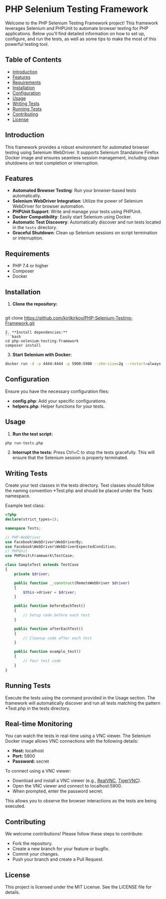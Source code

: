 # PHP Selenium Testing Framework

Welcome to the PHP Selenium Testing Framework project! This framework leverages Selenium and PHPUnit to automate browser testing for PHP applications. Below you'll find detailed information on how to set up, configure, and run the tests, as well as some tips to make the most of this powerful testing tool.

## Table of Contents

- [Introduction](#introduction)
- [Features](#features)
- [Requirements](#requirements)
- [Installation](#installation)
- [Configuration](#configuration)
- [Usage](#usage)
- [Writing Tests](#writing-tests)
- [Running Tests](#running-tests)
- [Contributing](#contributing)
- [License](#license)

## Introduction

This framework provides a robust environment for automated browser testing using Selenium WebDriver. It supports Selenium Standalone Firefox Docker image and ensures seamless session management, including clean shutdowns on test completion or interruption.

## Features

- **Automated Browser Testing**: Run your browser-based tests automatically.
- **Selenium WebDriver Integration**: Utilize the power of Selenium WebDriver for browser automation.
- **PHPUnit Support**: Write and manage your tests using PHPUnit.
- **Docker Compatibility**: Easily start Selenium using Docker.
- **Automatic Test Discovery**: Automatically discover and run tests located in the `tests` directory.
- **Graceful Shutdown**: Clean up Selenium sessions on script termination or interruption.

## Requirements

- PHP 7.4 or higher
- Composer
- Docker

## Installation

1. **Clone the repository:**
   ```bash
git clone https://github.com/kirilkirkov/PHP-Selenium-Testing-Framework.git
   ```
2. **Install dependencies:**
```bash
cd php-selenium-testing-framework
composer install
```
3. **Start Selenium with Docker:**
```bash
docker run -d -p 4444:4444 -p 5900:5900 --shm-size=2g --restart=always selenium/standalone-firefox:latest
```

## Configuration
Ensure you have the necessary configuration files:

- **config.php**: Add your specific configurations.
- **helpers.php**: Helper functions for your tests.

## Usage

1. **Run the test script:**
```bash
php run-tests.php
```

2. **Interrupt the tests:**
Press Ctrl+C to stop the tests gracefully. This will ensure that the Selenium session is properly terminated.

## Writing Tests
Create your test classes in the tests directory. Test classes should follow the naming convention *Test.php and should be placed under the Tests namespace.

Example test class:
```php
<?php
declare(strict_types=1);

namespace Tests;

// PHP-WebDriver
use Facebook\WebDriver\WebDriverBy;
use Facebook\WebDriver\WebDriverExpectedCondition;
// PHPUnit
use PHPUnit\Framework\TestCase;

class SampleTest extends TestCase
{
    private $driver;

    public function __construct(RemoteWebDriver $driver)
    {
        $this->driver = $driver;
    }

    public function beforeEachTest()
    {
        // Setup code before each test
    }

    public function afterEachTest()
    {
        // Cleanup code after each test
    }

    public function example_test()
    {
        // Your test code
    }
}
```

## Running Tests
Execute the tests using the command provided in the Usage section. The framework will automatically discover and run all tests matching the pattern *Test.php in the tests directory.

## Real-time Monitoring
You can watch the tests in real-time using a VNC viewer. The Selenium Docker image allows VNC connections with the following details:

- **Host:** localhost
- **Port:** 5900
- **Password:** secret

To connect using a VNC viewer:

- Download and install a VNC viewer (e.g., <a href="https://www.realvnc.com/en/">RealVNC</a>, <a href="https://tigervnc.org/">TigerVNC</a>).
- Open the VNC viewer and connect to localhost:5900.
- When prompted, enter the password secret.

This allows you to observe the browser interactions as the tests are being executed.

## Contributing
We welcome contributions! Please follow these steps to contribute:

- Fork the repository.
- Create a new branch for your feature or bugfix.
- Commit your changes.
- Push your branch and create a Pull Request.

## License
This project is licensed under the MIT License. See the LICENSE file for details.

